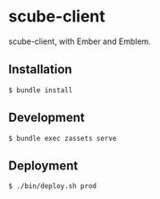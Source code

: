scube-client
============

  scube-client, with Ember and Emblem.


Installation
------------

    $ bundle install


Development
-----------

    $ bundle exec zassets serve


Deployment
----------

    $ ./bin/deploy.sh prod
